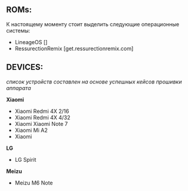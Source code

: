 

## ROMs:

К настоящему моменту стоит выделить следующие операционные системы:

* LineageOS []
* RessurectionRemix [get.ressurectionremix.com]


## DEVICES:

*список устройств составлен на основе успешных кейсов прошивки аппарата*

**Xiaomi**
- Xiaomi Redmi 4X 2/16
- Xiaomi Redmi 4X 4/32
- Xiaomi Xiaomi Note 7
- Xiaomi Mi A2
- Xiaomi 

**LG**
- LG Spirit

**Meizu**
- Meizu M6 Note
